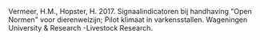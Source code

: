 Vermeer, H.M., Hopster, H. 2017. Signaalindicatoren bij handhaving "Open Normen" voor dierenwelzijn; Pilot klimaat in varkensstallen. Wageningen University & Research -Livestock Research.
